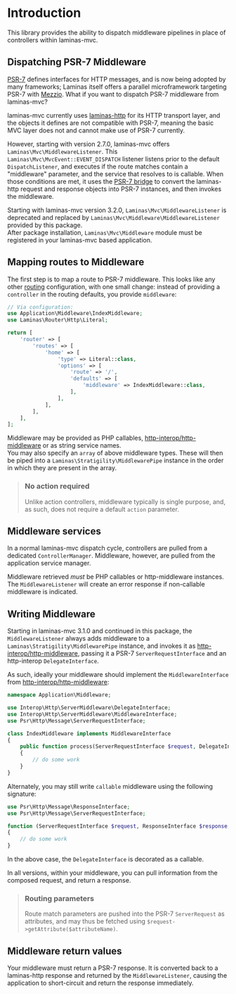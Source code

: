 # Introduction

This library provides the ability to dispatch middleware pipelines in place of
controllers within laminas-mvc.

## Dispatching PSR-7 Middleware

[PSR-7](http://www.php-fig.org/psr/psr-7/) defines interfaces for HTTP messages,
and is now being adopted by many frameworks; Laminas itself offers a
parallel microframework targeting PSR-7 with [Mezzio](https://docs.mezzio.dev/mezzio).
What if you want to dispatch PSR-7 middleware from laminas-mvc?

laminas-mvc currently uses [laminas-http](https://github.com/laminas/laminas-http)
for its HTTP transport layer, and the objects it defines are not compatible with
PSR-7, meaning the basic MVC layer does not and cannot make use of PSR-7
currently.

However, starting with version 2.7.0, laminas-mvc offers
`Laminas\Mvc\MiddlewareListener`. This `Laminas\Mvc\MvcEvent::EVENT_DISPATCH`
listener listens prior to the default `DispatchListener`, and executes if the
route matches contain a "middleware" parameter, and the service that resolves to
is callable. When those conditions are met, it uses the [PSR-7 bridge](https://github.com/laminas/laminas-psr7bridge)
to convert the laminas-http request and response objects into PSR-7 instances, and
then invokes the middleware.

Starting with laminas-mvc version 3.2.0, `Laminas\Mvc\MiddlewareListener` is deprecated and replaced
by `Laminas\Mvc\Middleware\MiddlewareListener` provided by this package.  
After package installation, `Laminas\Mvc\Middleware` module must be registered in your
laminas-mvc based application.

## Mapping routes to Middleware

The first step is to map a route to PSR-7 middleware. This looks like any other
[routing](https://docs.laminas.dev/laminas-mvc/routing/) configuration,
with one small change: instead of providing a `controller` in the routing
defaults, you provide `middleware`:

```php
// Via configuration:
use Application\Middleware\IndexMiddleware;
use Laminas\Router\Http\Literal;

return [
    'router' => [
        'routes' => [
            'home' => [
                'type' => Literal::class,
                'options' => [
                    'route' => '/',
                    'defaults' => [
                        'middleware' => IndexMiddleware::class,
                    ],
                ],
            ],
        ],
    ],
];
```

Middleware may be provided as PHP callables, [http-interop/http-middleware](https://github.com/http-interop/http-middleware)
or as string service names.  
You may also specify an `array` of above middleware types. These will then be piped
into a `Laminas\Stratigility\MiddlewarePipe` instance in the order in which they
are present in the array.

> ### No action required
>
> Unlike action controllers, middleware typically is single purpose, and, as
> such, does not require a default `action` parameter.

## Middleware services

In a normal laminas-mvc dispatch cycle, controllers are pulled from a dedicated
`ControllerManager`. Middleware, however, are pulled from the application
service manager.

Middleware retrieved *must* be PHP callables or http-middleware instances.
The `MiddlewareListener` will create an error response if non-callable middleware
is indicated.

## Writing Middleware

Starting in laminas-mvc 3.1.0 and continued in this package, the `MiddlewareListener`
always adds middleware to a `Laminas\Stratigility\MiddlewarePipe` instance, and invokes it as
[http-interop/http-middleware](https://github.com/http-interop/http-middleware),
passing it a PSR-7 `ServerRequestInterface` and an http-interop `DelegateInterface`.

As such, ideally your middleware should implement the `MiddlewareInterface` from
[http-interop/http-middleware](https://github.com/http-interop/http-middleware):

```php
namespace Application\Middleware;

use Interop\Http\ServerMiddleware\DelegateInterface;
use Interop\Http\ServerMiddleware\MiddlewareInterface;
use Psr\Http\Message\ServerRequestInterface;

class IndexMiddleware implements MiddlewareInterface
{
    public function process(ServerRequestInterface $request, DelegateInterface $delegate)
    {
        // do some work
    }
}
```

Alternately, you may still write `callable` middleware using the following
signature:

```php
use Psr\Http\Message\ResponseInterface;
use Psr\Http\Message\ServerRequestInterface;

function (ServerRequestInterface $request, ResponseInterface $response, callable $next)
{
    // do some work
}
```

In the above case, the `DelegateInterface` is decorated as a callable.

In all versions, within your middleware, you can pull information from the
composed request, and return a response.

> ### Routing parameters
>
> Route match parameters are pushed into the PSR-7 `ServerRequest` as
> attributes, and may thus be fetched using `$request->getAttribute($attributeName)`.

## Middleware return values

Your middleware must return a PSR-7 response. It is converted back to a laminas-http
response and returned by the `MiddlewareListener`, causing the application to
short-circuit and return the response immediately.
